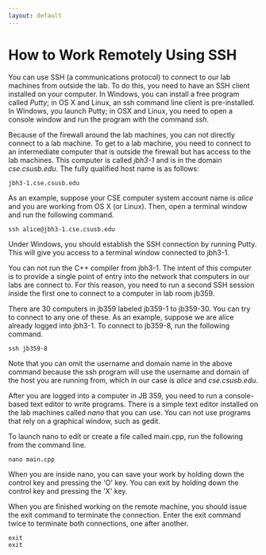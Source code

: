 ```yaml
---
layout: default
---
```


<h1>How to Work Remotely Using SSH</h1>

You can use SSH (a communications protocol) to connect to our lab machines from outside the lab.
To do this, you need to have an SSH client installed on your computer.
In Windows, you can install a free program called _Putty_;
in OS X and Linux, an ssh command line client is pre-installed.
In Windows, you launch Putty; in OSX and Linux, you need to open a console window
and run the program with the command _ssh_.

Because of the firewall around the lab machines,
you can not directly connect to a lab machine.
To get to a lab machine, you need to connect to an intermediate computer
that is outside the firewall but has access to the lab machines.
This computer is called _jbh3-1_ and is in the domain _cse.csusb.edu_.
The fully qualified host name is as follows:

    jbh3-1.cse.csusb.edu

As an example, suppose your CSE computer system account name is _alice_
and you are working from OS X (or Linux).
Then, open a terminal window and run the following command.

    ssh alice@jbh3-1.cse.csusb.edu

Under Windows, you should establish the SSH connection by running Putty.
This will give you access to a terminal window connected to jbh3-1.

You can not run the C++ compiler from jbh3-1.
The intent of this computer is to provide a single point of entry into
the network that computers in our labs are connect to.
For this reason, you need to run a second SSH session inside the first one
to connect to a computer in lab room jb359.

There are 30 computers in jb359 labeled jb359-1 to jb359-30.
You can try to connect to any one of these.
As an example, suppose we are alice already logged into jbh3-1.
To connect to jb359-8, run the following command.

    ssh jb359-8

Note that you can omit the username and domain name in the above command
because the ssh program will use the username and domain of the host you are running from,
which in our case is _alice_ and _cse.csusb.edu_.

After you are logged into a computer in JB 359,
you need to run a console-based text editor to write programs.
There is a simple text editor installed on the lab machines called _nano_ that you can use.
You can not use programs that rely on a graphical window, such as gedit.

To launch nano to edit or create a file called main.cpp, run the following from the command line.

    nano main.cpp

When you are inside nano, you can save your work by holding down the control key and pressing the 'O' key.
You can exit by holding down the control key and pressing the 'X' key.

When you are finished working on the remote machine,
you should issue the exit command to terminate the connection.
Enter the exit command twice to terminate both connections, one after another.

    exit
    exit

